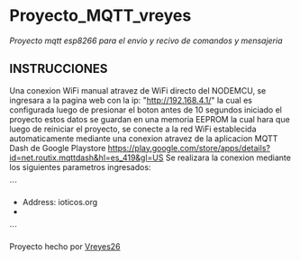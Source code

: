 # Proyecto_MQTT_vreyes
_Proyecto mqtt esp8266 para el envio y recivo de comandos y mensajeria_

## INSTRUCCIONES 
Una conexion WiFi manual atravez de WiFi directo del NODEMCU, se ingresara a la pagina web con la ip: "http://192.168.4.1/" la cual es configurada luego de presionar el boton antes de 10 segundos iniciado el proyecto estos datos se guardan en una memoria EEPROM la cual hara que luego de reiniciar el proyecto, se conecte a la red WiFi establecida automaticamente
mediante una conexion atravez de la aplicacion MQTT Dash de Google Playstore https://play.google.com/store/apps/details?id=net.routix.mqttdash&hl=es_419&gl=US
Se realizara la conexion mediante los siguientes parametros ingresados:

´´´
* Address: ioticos.org
* 
´´´

Proyecto hecho por [Vreyes26](https://github.com/Vreyes26/Proyecto_MQTT_vreyes)
